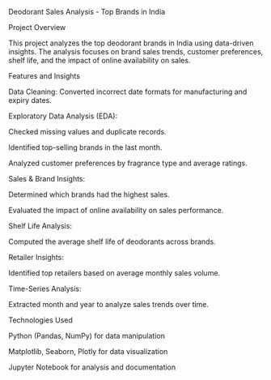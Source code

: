 Deodorant Sales Analysis - Top Brands in India

Project Overview

This project analyzes the top deodorant brands in India using data-driven insights. The analysis focuses on brand sales trends, customer preferences, shelf life, and the impact of online availability on sales.

Features and Insights

Data Cleaning: Converted incorrect date formats for manufacturing and expiry dates.

Exploratory Data Analysis (EDA):

Checked missing values and duplicate records.

Identified top-selling brands in the last month.

Analyzed customer preferences by fragrance type and average ratings.

Sales & Brand Insights:

Determined which brands had the highest sales.

Evaluated the impact of online availability on sales performance.

Shelf Life Analysis:

Computed the average shelf life of deodorants across brands.

Retailer Insights:

Identified top retailers based on average monthly sales volume.

Time-Series Analysis:

Extracted month and year to analyze sales trends over time.

Technologies Used

Python (Pandas, NumPy) for data manipulation

Matplotlib, Seaborn, Plotly for data visualization

Jupyter Notebook for analysis and documentation

